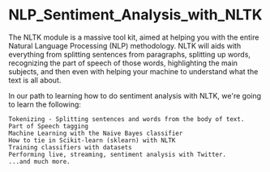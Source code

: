 # NLP_Sentiment_Analysis_with_NLTK

The NLTK module is a massive tool kit, aimed at helping you with the entire Natural Language Processing (NLP) methodology. 
NLTK will aids with everything from splitting sentences from paragraphs, splitting up words, 
recognizing the part of speech of those words, highlighting the main subjects, 
and then even with helping your machine to understand what the text is all about. 

In our path to learning how to do sentiment analysis with NLTK, we're going to learn the following:

    Tokenizing - Splitting sentences and words from the body of text.
    Part of Speech tagging
    Machine Learning with the Naive Bayes classifier
    How to tie in Scikit-learn (sklearn) with NLTK
    Training classifiers with datasets
    Performing live, streaming, sentiment analysis with Twitter.
    ...and much more.

